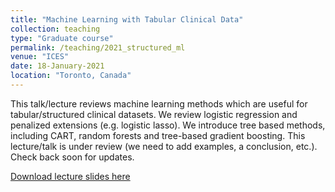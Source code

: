 ```yaml
---
title: "Machine Learning with Tabular Clinical Data"
collection: teaching
type: "Graduate course"
permalink: /teaching/2021_structured_ml
venue: "ICES"
date: 18-January-2021
location: "Toronto, Canada"
---
```


This talk/lecture reviews machine learning methods which are useful for tabular/structured clinical datasets. We review logistic regression and penalized extensions (e.g. logistic lasso). We introduce tree based methods, including CART, random forests and tree-based gradient boosting. This lecture/talk is under review (we need to add examples, a conclusion, etc.). Check back soon for updates.

[Download lecture slides here](../files/2021_ICES_StructuredDataML.pdf)
